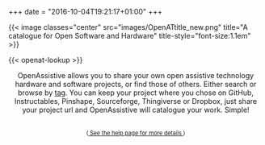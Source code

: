 +++
date = "2016-10-04T19:21:17+01:00"
+++

{{< image classes="center" src="images/OpenATtitle_new.png" title="A catalogue for Open Software and Hardware" title-style="font-size:1.1em" >}}

<div class="home-lookup-wrp">
{{< openat-lookup >}}
</div>

<div class="intro" style="text-align: center;">

OpenAssistive allows you to share your own open assistive technology hardware and software projects, or find those of others. Either search or browse by <a href="/tags/">tag</a>. You can keep your project where you chose on GitHub, Instructables, Pinshape, Sourceforge, Thingiverse or Dropbox, just share your project url and OpenAssistive will catalogue your work. Simple!  <br/><br/> <div style="font-size: 80%;">(<a href="/add"> See the help page for more details </a>)</div>

</div>